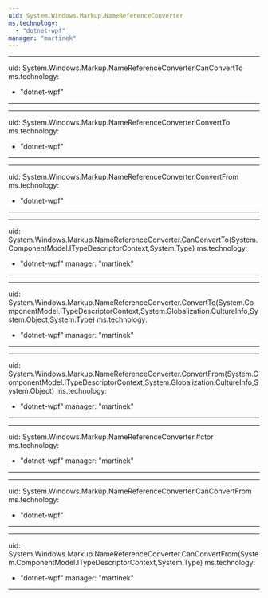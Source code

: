 ```yaml
---
uid: System.Windows.Markup.NameReferenceConverter
ms.technology: 
  - "dotnet-wpf"
manager: "martinek"
---
```


---
uid: System.Windows.Markup.NameReferenceConverter.CanConvertTo
ms.technology: 
  - "dotnet-wpf"
---

---
uid: System.Windows.Markup.NameReferenceConverter.ConvertTo
ms.technology: 
  - "dotnet-wpf"
---

---
uid: System.Windows.Markup.NameReferenceConverter.ConvertFrom
ms.technology: 
  - "dotnet-wpf"
---

---
uid: System.Windows.Markup.NameReferenceConverter.CanConvertTo(System.ComponentModel.ITypeDescriptorContext,System.Type)
ms.technology: 
  - "dotnet-wpf"
manager: "martinek"
---

---
uid: System.Windows.Markup.NameReferenceConverter.ConvertTo(System.ComponentModel.ITypeDescriptorContext,System.Globalization.CultureInfo,System.Object,System.Type)
ms.technology: 
  - "dotnet-wpf"
manager: "martinek"
---

---
uid: System.Windows.Markup.NameReferenceConverter.ConvertFrom(System.ComponentModel.ITypeDescriptorContext,System.Globalization.CultureInfo,System.Object)
ms.technology: 
  - "dotnet-wpf"
manager: "martinek"
---

---
uid: System.Windows.Markup.NameReferenceConverter.#ctor
ms.technology: 
  - "dotnet-wpf"
manager: "martinek"
---

---
uid: System.Windows.Markup.NameReferenceConverter.CanConvertFrom
ms.technology: 
  - "dotnet-wpf"
---

---
uid: System.Windows.Markup.NameReferenceConverter.CanConvertFrom(System.ComponentModel.ITypeDescriptorContext,System.Type)
ms.technology: 
  - "dotnet-wpf"
manager: "martinek"
---
